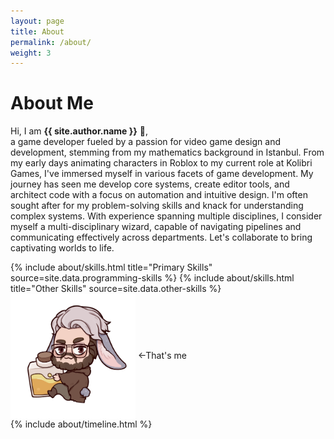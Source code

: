 ```yaml
---
layout: page
title: About
permalink: /about/
weight: 3
---
```


# **About Me**

Hi, I am **{{ site.author.name }}** :wave:,<br>
a game developer fueled by a passion for video game design and development, stemming from my mathematics background in Istanbul. From my early days animating characters in Roblox to my current role at Kolibri Games, I've immersed myself in various facets of game development. My journey has seen me develop core systems, create editor tools, and architect code with a focus on automation and intuitive design. I'm often sought after for my problem-solving skills and knack for understanding complex systems. With experience spanning multiple disciplines, I consider myself a multi-disciplinary wizard, capable of navigating pipelines and communicating effectively across departments. Let's collaborate to bring captivating worlds to life.
<div class="row">
{% include about/skills.html title="Primary Skills" source=site.data.programming-skills %}
{% include about/skills.html title="Other Skills" source=site.data.other-skills %}
</div>

<div class="row">
<img style="vertical-align:middle" src="/assets/Y2.png" width="200" height="200"/>
&larr;That's me
</div>

<div class="row">
{% include about/timeline.html %}
</div>